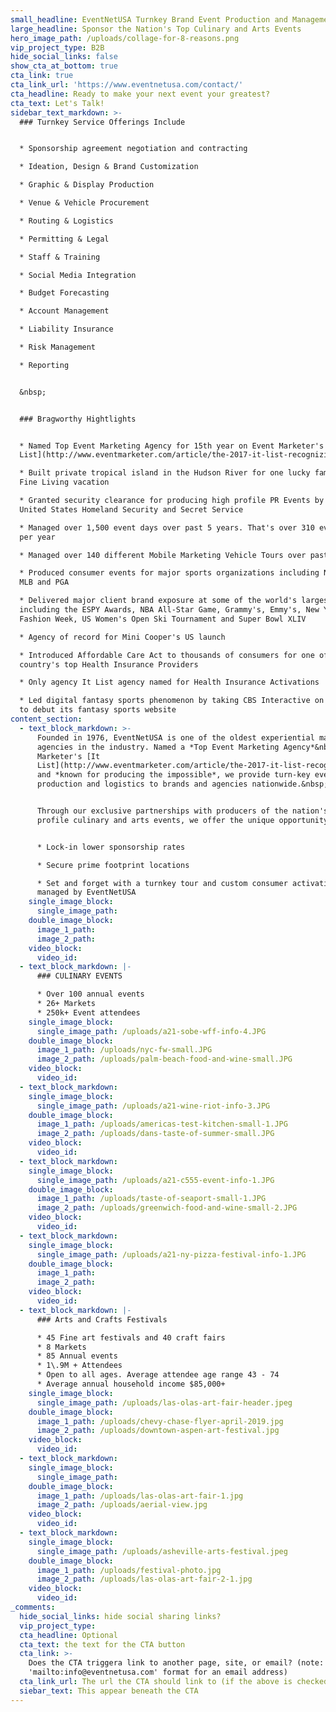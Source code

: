 ```yaml
---
small_headline: EventNetUSA Turnkey Brand Event Production and Management
large_headline: Sponsor the Nation's Top Culinary and Arts Events
hero_image_path: /uploads/collage-for-8-reasons.png
vip_project_type: B2B
hide_social_links: false
show_cta_at_bottom: true
cta_link: true
cta_link_url: 'https://www.eventnetusa.com/contact/'
cta_headline: Ready to make your next event your greatest?
cta_text: Let's Talk!
sidebar_text_markdown: >-
  ### Turnkey Service Offerings Include


  * Sponsorship agreement negotiation and contracting

  * Ideation, Design & Brand Customization

  * Graphic & Display Production

  * Venue & Vehicle Procurement

  * Routing & Logistics

  * Permitting & Legal

  * Staff & Training

  * Social Media Integration

  * Budget Forecasting

  * Account Management

  * Liability Insurance

  * Risk Management

  * Reporting


  &nbsp;


  ### Bragworthy Hightlights


  * Named Top Event Marketing Agency for 15th year on Event Marketer's [It
  List](http://www.eventmarketer.com/article/the-2017-it-list-recognizing-the-top-100-event-agencies/)

  * Built private tropical island in the Hudson River for one lucky family's
  Fine Living vacation

  * Granted security clearance for producing high profile PR Events by both
  United States Homeland Security and Secret Service

  * Managed over 1,500 event days over past 5 years. That's over 310 event day's
  per year

  * Managed over 140 different Mobile Marketing Vehicle Tours over past 10 years

  * Produced consumer events for major sports organizations including NBA, NFL,
  MLB and PGA

  * Delivered major client brand exposure at some of the world's largest events
  including the ESPY Awards, NBA All-Star Game, Grammy's, Emmy's, New York
  Fashion Week, US Women's Open Ski Tournament and Super Bowl XLIV

  * Agency of record for Mini Cooper's US launch

  * Introduced Affordable Care Act to thousands of consumers for one of the
  country's top Health Insurance Providers

  * Only agency It List agency named for Health Insurance Activations

  * Led digital fantasy sports phenomenon by taking CBS Interactive on the road
  to debut its fantasy sports website
content_section:
  - text_block_markdown: >-
      Founded in 1976, EventNetUSA is one of the oldest experiential marketing
      agencies in the industry. Named a *Top Event Marketing Agency*&nbsp; Event
      Marketer's [It
      List](http://www.eventmarketer.com/article/the-2017-it-list-recognizing-the-top-100-event-agencies/),
      and *known for producing the impossible*, we provide turn-key event
      production and logistics to brands and agencies nationwide.&nbsp;


      Through our exclusive partnerships with producers of the nation's highest
      profile culinary and arts events, we offer the unique opportunity to


      * Lock-in lower sponsorship rates

      * Secure prime footprint locations

      * Set and forget with a turnkey tour and custom consumer activation
      managed by EventNetUSA
    single_image_block:
      single_image_path:
    double_image_block:
      image_1_path:
      image_2_path:
    video_block:
      video_id:
  - text_block_markdown: |-
      ### CULINARY EVENTS

      * Over 100 annual events
      * 26+ Markets
      * 250k+ Event attendees
    single_image_block:
      single_image_path: /uploads/a21-sobe-wff-info-4.JPG
    double_image_block:
      image_1_path: /uploads/nyc-fw-small.JPG
      image_2_path: /uploads/palm-beach-food-and-wine-small.JPG
    video_block:
      video_id:
  - text_block_markdown:
    single_image_block:
      single_image_path: /uploads/a21-wine-riot-info-3.JPG
    double_image_block:
      image_1_path: /uploads/americas-test-kitchen-small-1.JPG
      image_2_path: /uploads/dans-taste-of-summer-small.JPG
    video_block:
      video_id:
  - text_block_markdown:
    single_image_block:
      single_image_path: /uploads/a21-c555-event-info-1.JPG
    double_image_block:
      image_1_path: /uploads/taste-of-seaport-small-1.JPG
      image_2_path: /uploads/greenwich-food-and-wine-small-2.JPG
    video_block:
      video_id:
  - text_block_markdown:
    single_image_block:
      single_image_path: /uploads/a21-ny-pizza-festival-info-1.JPG
    double_image_block:
      image_1_path:
      image_2_path:
    video_block:
      video_id:
  - text_block_markdown: |-
      ### Arts and Crafts Festivals

      * 45 Fine art festivals and 40 craft fairs
      * 8 Markets
      * 85 Annual events
      * 1\.9M + Attendees
      * Open to all ages. Average attendee age range 43 - 74
      * Average annual household income $85,000+
    single_image_block:
      single_image_path: /uploads/las-olas-art-fair-header.jpeg
    double_image_block:
      image_1_path: /uploads/chevy-chase-flyer-april-2019.jpg
      image_2_path: /uploads/downtown-aspen-art-festival.jpg
    video_block:
      video_id:
  - text_block_markdown:
    single_image_block:
      single_image_path:
    double_image_block:
      image_1_path: /uploads/las-olas-art-fair-1.jpg
      image_2_path: /uploads/aerial-view.jpg
    video_block:
      video_id:
  - text_block_markdown:
    single_image_block:
      single_image_path: /uploads/asheville-arts-festival.jpeg
    double_image_block:
      image_1_path: /uploads/festival-photo.jpg
      image_2_path: /uploads/las-olas-art-fair-2-1.jpg
    video_block:
      video_id:
_comments:
  hide_social_links: hide social sharing links?
  vip_project_type:
  cta_headline: Optional
  cta_text: the text for the CTA button
  cta_link: >-
    Does the CTA triggera link to another page, site, or email? (note: use
    'mailto:info@eventnetusa.com' format for an email address)
  cta_link_url: The url the CTA should link to (if the above is checked)
  siebar_text: This appear beneath the CTA
---
```

